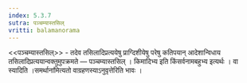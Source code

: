 ```yaml
---
index: 5.3.7
sutra: पञ्चम्यास्तसिल्
vritti: balamanorama
---
```


<<पञ्चम्यास्तसिल्>> - तदेव तसिलादिप्रत्ययेषु प्राग्दिशीयेषु परेषु कतिपयान् आदेशान्विधाय तसिलादिप्रत्ययान्वक्तुमुपक्रमते — पञ्चम्यास्तसिल् । किमादिभ्य इति किंसर्वनामबहुभ्य इत्यर्थः । वा स्यादिति ।समर्थाना॑मित्यतो वाग्रहणस्याऽनुवृत्तेरिति भावः । 